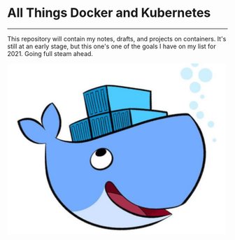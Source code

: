 
# All Things Docker and Kubernetes #
____________________________________________

This repository will contain my notes, drafts, and projects on containers.
It's still at an early stage, but this one's one of the goals I have on my list for 2021.
Going full steam ahead.

<img src="Images/docker-6.jpg" width=500 align=center>